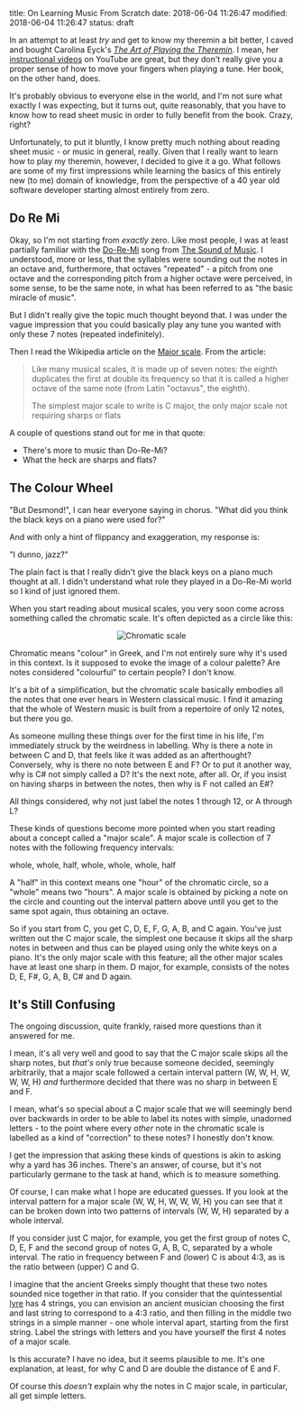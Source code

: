 title: On Learning Music From Scratch
date: 2018-06-04 11:26:47
modified: 2018-06-04 11:26:47
status: draft

In an attempt to at least *try* and get to know my theremin a bit better, I
caved and bought Carolina Eyck's [*The Art of Playing the Theremin*][1].  I
mean, her [instructional videos][4] on YouTube are great, but they don't
really give you a proper sense of how to move your fingers when playing a
tune.  Her book, on the other hand, does.

It's probably obvious to everyone else in the world, and I'm not sure what
exactly I was expecting, but it turns out, quite reasonably, that you have
to know how to read sheet music in order to fully benefit from the book.
Crazy, right?

Unfortunately, to put it bluntly, I know pretty much nothing about reading
sheet music - or music in general, really.  Given that I really want to
learn how to play my theremin, however, I decided to give it a go.  What
follows are some of my first impressions while learning the basics of this
entirely new (to me) domain of knowledge, from the perspective of a 40 year
old software developer starting almost entirely from zero.

## Do Re Mi

Okay, so I'm not starting from *exactly* zero.  Like most people, I was at
least partially familiar with the [Do-Re-Mi][5] song from [The Sound of
Music][6].  I understood, more or less, that the syllables were sounding out
the notes in an octave and, furthermore, that octaves "repeated" - a pitch
from one octave and the corresponding pitch from a higher octave were
perceived, in some sense, to be the same note, in what has been referred to
as "the basic miracle of music".

But I didn't really give the topic much thought beyond that.  I was under
the vague impression that you could basically play any tune you wanted with
only these 7 notes (repeated indefinitely).

Then I read the Wikipedia article on the [Major scale][7].  From the
article:

> Like many musical scales, it is made up of seven notes: the eighth
> duplicates the first at double its frequency so that it is called a higher
> octave of the same note (from Latin "octavus", the eighth).
>
> The simplest major scale to write is C major, the only major scale not
> requiring sharps or flats

A couple of questions stand out for me in that quote:

* There's more to music than Do-Re-Mi?
* What the heck are sharps and flats?

## The Colour Wheel

"But Desmond!", I can hear everyone saying in chorus. "What did you think the
black keys on a piano were used for?"

And with only a hint of flippancy and exaggeration, my response is:

"I dunno, jazz?"

The plain fact is that I really didn't give the black keys on a piano much
thought at all.  I didn't understand what role they played in a Do-Re-Mi
world so I kind of just ignored them.

When you start reading about musical scales, you very soon come across
something called the chromatic scale.  It's often depicted as a circle like
this:

<div style="clear: both; text-align: center;"> 
<img border="0"
     src="/blog/miscellanea/Pitch_class_space.svg" 
     alt="Chromatic scale" />
</div>

Chromatic means "colour" in Greek, and I'm not entirely sure why it's used
in this context.  Is it supposed to evoke the image of a colour palette?
Are notes considered "colourful" to certain people?  I don't know.

It's a bit of a simplification, but the chromatic scale basically embodies
all the notes that one ever hears in Western classical music.  I find it
amazing that the whole of Western music is built from a repertoire of only
12 notes, but there you go.

As someone mulling these things over for the first time in his life, I'm
immediately struck by the weirdness in labelling.  Why is there a note in
between C and D, that feels like it was added as an afterthought?
Conversely, why is there no note between E and F?  Or to put it another way,
why is C# not simply called a D?  It's the next note, after all.  Or, if you
insist on having sharps in between the notes, then why is F not called an
E#?

All things considered, why not just label the notes 1 through 12, or A
through L?

These kinds of questions become more pointed when you start reading about a
concept called a "major scale".  A major scale is collection of 7 notes with
the following frequency intervals:

whole, whole, half, whole, whole, whole, half

A "half" in this context means one "hour" of the chromatic circle, so a
"whole" means two "hours".  A major scale is obtained by picking a note on
the circle and counting out the interval pattern above until you get to the
same spot again, thus obtaining an octave.

So if you start from C, you get C, D, E, F, G, A, B, and C again.  You've
just written out the C major scale, the simplest one because it skips all
the sharp notes in between and thus can be played using only the white keys
on a piano.  It's the only major scale with this feature; all the other
major scales have at least one sharp in them.  D major, for example,
consists of the notes D, E, F#, G, A, B, C# and D again.

## It's Still Confusing

The ongoing discussion, quite frankly, raised more questions than it
answered for me.

I mean, it's all very well and good to say that the C major scale skips all
the sharp notes, but *that's* only true because someone decided, seemingly
arbitrarily, that a major scale followed a certain interval pattern (W, W,
H, W, W, W, H) *and* furthermore decided that there was no sharp in between
E and F.

I mean, what's so special about a C major scale that we will seemingly bend
over backwards in order to be able to label its notes with simple, unadorned
letters - to the point where every *other* note in the chromatic scale is
labelled as a kind of "correction" to these notes?  I honestly don't know.

I get the impression that asking these kinds of questions is akin to asking
why a yard has 36 inches.  There's an answer, of course, but it's not
particularly germane to the task at hand, which is to measure something.

Of course, I can make what I hope are educated guesses.  If you look at the
interval pattern for a major scale (W, W, H, W, W, W, H) you can see that it
can be broken down into two patterns of intervals (W, W, H) separated by a
whole interval.

If you consider just C major, for example, you get the first group of notes
C, D, E, F and the second group of notes G, A, B, C, separated by a whole
interval.  The ratio in frequency between F and (lower) C is about 4:3, as
is the ratio between (upper) C and G.

I imagine that the ancient Greeks simply thought that these two notes
sounded nice together in that ratio.  If you consider that the
quintessential [lyre][3] has 4 strings, you can envision an ancient musician
choosing the first and last string to correspond to a 4:3 ratio, and then
filling in the middle two strings in a simple manner - one whole interval
apart, starting from the first string.  Label the strings with letters and
you have yourself the first 4 notes of a major scale.

Is this accurate?  I have no idea, but it seems plausible to me.  It's one
explanation, at least, for why C and D are double the distance of E and F.

Of course this *doesn't* explain why the notes in C major scale, in
particular, all get simple letters.


[1]: http://www.carolinaeyck.com/method/

[2]: https://en.wikipedia.org/wiki/C_major

[3]: https://en.wikipedia.org/wiki/Lyre

[4]: https://www.youtube.com/channel/UCYkSWMBi1pZUqjs2OngjUyA

[5]: https://en.wikipedia.org/wiki/Do-Re-Mi

[6]: https://en.wikipedia.org/wiki/The_Sound_of_Music

[7]: https://en.wikipedia.org/wiki/Major_scale
